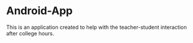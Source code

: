 # Android-App
This is an application created to help with the teacher-student interaction after college hours.
